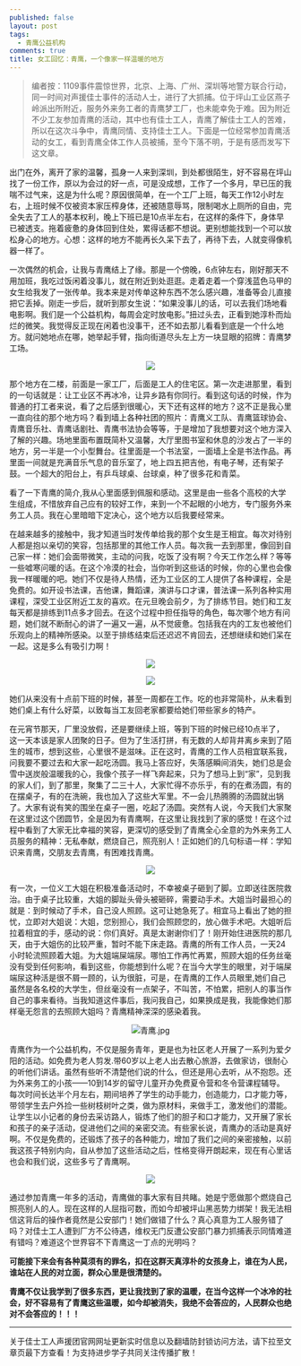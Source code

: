 ```yaml
---
published: false
layout: post
tags:
  - 青鹰公益机构
comments: true
title: 女工回忆：青鹰，一个像家一样温暖的地方
---
```


>编者按：1109事件震惊世界，北京、上海、广州、深圳等地警方联合行动，同一时间对声援佳士事件的活动人士，进行了大抓捕。位于坪山工业区燕子岭派出所附近，服务外来务工者的青鹰梦工厂，也未能幸免于难。因为附近不少工友参加青鹰的活动，其中也有佳士工人，青鹰了解佳士工人的苦难，所以在这次斗争中，青鹰同情、支持佳士工人。下面是一位经常参加青鹰活动的女工，看到青鹰全体工作人员被捕，至今下落不明，于是有感而发写下这文章。

出门在外，离开了家的温馨，孤身一人来到深圳，到处都很陌生，好不容易在坪山找了一份工作，原以为会过的好一点，可是没成想，工作了一个多月，早已压的我喘不过气来，这是为什么呢？原因很简单，在一个工厂上班，每天工作12小时左右，上班时候不仅被资本家压榨身体，还被随意辱骂，限制喝水上厕所的自由，完全失去了工人的基本权利，晚上下班已是10点半左右，在这样的条件下，身体早已被透支。拖着疲惫的身体回到住处，累得话都不想说。更别想能找到一个可以放松身心的地方。心想：这样的地方不能再长久呆下去了，再待下去，人就变得像机器一样了。

一次偶然的机会，让我与青鹰结上了缘。那是一个傍晚，6点钟左右，刚好那天不用加班，我吃过饭闲着没事儿，就在附近到处逛逛。走着走着一个穿浅蓝色马甲的女生给我发了一张传单。我本来是对传单这种东西不怎么感兴趣，准备等会儿直接把它丢掉。刚走一步后，就听到那女生说：“如果没事儿的话，可以去我们场地看电影啊。我们是一个公益机构，每周会定时放电影。”扭过头去，正看到她淳朴而灿烂的微笑。我觉得反正现在闲着也没事干，还不如去那儿看看到底是一个什么地方。就问她地点在哪，她举起手臂，指向街道尽头左上方一块显眼的招牌：青鹰梦工场。 

<p align="center"><img src="http://d.ifengimg.com/w600/p0.ifengimg.com/pmop/2017/0819/0AE3A0966EA46EA595C999EA26B64A84F87207E2_size80_w1278_h918.jpeg"></p>


那个地方在二楼，前面是一家工厂，后面是工人的住宅区。第一次走进那里，看到的一句话就是：让工业区不再冰冷，让异乡路有你同行。看到这句话的时候，作为普通的打工者来说，看了之后感到很暖心，天下还有这样的地方？这不正是我心里一直向往的那个地方吗？看到墙上各种社团的照片：青鹰义工队、青鹰篮球协会、青鹰音乐社、青鹰话剧社、青鹰书法协会等等，于是增加了我想要对这个地方深入了解的兴趣。场地里面布置既简朴又温馨，大厅里图书室和休息的沙发占了一半的地方，另一半是一个小型舞台。往里面是一个书法室，一面墙上全是书法作品。再里面一间就是充满音乐气息的音乐室了，地上四五把吉他，有电子琴，还有架子鼓。一个超大的阳台上，有乒乓球桌、台球桌，种了很多花和青菜。

看了一下青鹰的简介,我从心里面感到佩服和感动。这里是由一些各个高校的大学生组成，不惜放弃自己应有的较好工作，来到一个不起眼的小地方，专门服务外来务工人员。我在心里暗暗下定决心，这个地方以后我要经常来。

在越来越多的接触中，我才知道当时发传单给我的那个女生是王相宜。每次对待别人都是抱以亲切的笑容，包括那里的其他工作人员。每次我一去到那里，像回到自己家一样：她们会面带微笑，主动的问我，吃饭了没有啊？今天工作怎么样？等等一些嘘寒问暖的话。在这个冷漠的社会，当你听到这些话的时候，你的心里也会像我一样暖暖的吧。她们不仅是待人热情，还为工业区的工人提供了各种课程，全是免费的。如开设书法课，吉他课，舞蹈课，演讲与口才课，普法课一系列各种实用课程，深受工业区附近工友的喜欢。在元旦晚会前夕，为了排练节目。她们和工友每天都是排练到11点多才回去。在这个过程中担任指导的角色，每次哪个地方有问题，她们就不断耐心的讲了一遍又一遍，从不觉疲惫。包括我在内的工友也被他们乐观向上的精神所感染。以至于排练结束后还迟迟不肯回去，还想继续和她们呆在一起。这是多么有吸引力啊！

<p align="center"><img src="https://t1.huanqiu.cn/97f34265a014c48bf2834133b34b5df5.png"></p>

<p align="center"><img src="http://d.ifengimg.com/w600/p0.ifengimg.com/pmop/2017/0819/0DB82FA511BB86770C1243D7857E784102B95E60_size92_w1269_h845.jpeg"></p>


她们从来没有十点前下班的时候，甚至一周都在工作。吃的也非常简朴，从未看到她们桌上有什么好菜，以致每当工友回老家都要给她们带些家乡的特产。

在元宵节那天，厂里没放假，还是要继续上班，等到下班的时候已经10点半了，这一天本该是家人团聚的日子。但为了生活打拼，有无数的人却背井离乡来到了陌生的城市，想到这些，心里很不是滋味。正在这时，青鹰的工作人员相宜联系我，问我要不要过去和大家一起吃汤圆。我马上答应好，失落感瞬间消失，她们总是会雪中送炭般温暖我的心，我像个孩子一样飞奔起来，只为了想马上到“家”，见到我的家人们，到了那里，聚集了二三十人，大家忙得不亦乐乎，有的在煮汤圆，有的在摆桌子，有的在洗碗，我也加入了这些大军里。不一会儿热腾腾的汤圆就出锅了。大家有说有笑的围坐在桌子一圈，吃起了汤圆。突然有人说，今天我们大家聚在这里过这个团圆节，全是因为有青鹰啊，在这里让我找到了家的感觉！在这个过程中看到了大家无比幸福的笑容，更深切的感受到了青鹰全心全意的为外来务工人员服务的精神：无私奉献，燃烧自己，照亮别人！正如她们的几句标语一样：学知识来青鹰，交朋友去青鹰，有困难找青鹰。

<p align="center"><img src="https://t1.huanqiu.cn/aba191c4a0c43b4a0e1d1c707fa0b238.png"></p>


有一次，一位义工大姐在积极准备活动时，不幸被桌子砸到了脚。立即送往医院救治。由于桌子比较重，大姐的脚趾头骨头被砸碎，需要动手术。大姐当时最担心的就是：到时候动了手术，自己没人照顾。这可让她急死了。相宜马上看出了她的担忧，立即对大姐说：大姐，您别担心，我们会照顾您的，放心做手术吧。大姐听后拉着相宜的手，感动的说：你们真好。真是太谢谢你们了！刚开始住进医院的那几天，由于大姐伤的比较严重，暂时不能下床走路。青鹰的所有工作人员，一天24小时轮流照顾着大姐。为大姐端屎端尿。哪怕工作再忙再累，照顾大姐的任务丝毫没有受到任何影响，看到这些，你能想到什么呢？在当今大学生的眼里，对于端屎端尿这种活是很不屑一顾的，认为很脏，可是，在青鹰的工作人员眼里,她们自己虽然是各名校的大学生，但丝毫没有一点架子，不叫苦，不怕累，把别人的事当作自己的事来看待。当我知道这件事后，我问我自己，如果换成是我，我能像她们那样毫无怨言的去照顾大姐吗？青鹰精神深深的感染着我。

<p align="center"><img src="https://i.loli.net/2018/11/16/5bee4db84c8f9.jpg" alt="青鹰.jpg" title="青鹰.jpg" /></p>

青鹰作为一个公益机构，不仅是服务青年，更是也为社区老人开展了一系列为爱夕阳的活动。如免费为老人剪发.带60岁以上老人出去散心旅游，去做家访，很耐心的听他们讲话。虽然有些听不清楚他们说的什么，但还是用心去听，从不抱怨。还为外来务工的小孩——10到14岁的留守儿童开办免费夏令营和冬令营课程辅导。每次时间长达半个月左右，期间培养了学生的动手能力，创造能力，口才能力等，带领学生去户外捡一些树枝树叶之类，做为原材料，来做手工，激发他们的潜能。让学生以小记者的身份去采访路人，锻炼了他们的胆子和口才能力，又开展了家长和孩子的亲子活动，促进他们之间的亲密交流。有些家长说，青鹰办的活动是真好啊。不仅是免费的，还锻炼了孩子的各种能力，增加了我们之间的亲密接触，以前我这孩子特别内向，自从参加了这些活动之后，性格变得开朗起来，现在有心里话也会和我们说，这些多亏了青鹰啊。

<p align="center"><img src="http://d.ifengimg.com/w600/p0.ifengimg.com/pmop/2017/0819/AAE3DDBB4C8C8E7CD3BE49CCAC783DBAD184B10B_size114_w1269_h634.jpeg" /></p>

通过参加青鹰一年多的活动，青鹰做的事大家有目共睹。她是宁愿做那个燃烧自己照亮别人的人。现在这样的人屈指可数，而如今却被坪山黑恶势力绑架！我无法相信这背后的操作者竟然是公安部门！她们做错了什么？真心真意为工人服务错了吗？对佳士工人遭到厂方不公待遇，维权无门反遭公安部门暴力抓捕表示同情难道有错吗？难道这个世界容不下青鹰这一丁点的光明吗？

**可能接下来会有各种莫须有的罪名，扣在这群天真淳朴的女孩身上，谁在为人民，谁站在人民的对立面，群众心里是很清楚的。**

**青鹰不仅让我学到了很多东西，更让我找到了家的温暖，在当今这样一个冰冷的社会，好不容易有了青鹰这些温暖，如今却被消失，我绝不会答应的，人民群众也绝对不会答应的！！！**


---
关于佳士工人声援团官网网址更新实时信息以及翻墙防封锁访问方法，请下拉至文章页最下方查看！为支持进步学子共同关注传播扩散！
